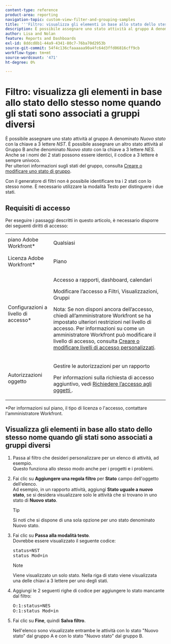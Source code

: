 ```yaml
---
content-type: reference
product-area: reporting
navigation-topic: custom-view-filter-and-grouping-samples
title: '''Filtro: visualizza gli elementi in base allo stato dello stesso nome quando gli stati sono associati a gruppi diversi'
description: È possibile assegnare uno stato attività al gruppo A denominato Nuovo stato con la chiave NST a 3 lettere. È possibile che al gruppo B sia stato assegnato un altro stato di attività denominato Nuovo stato con la chiave NES a 3 lettere. Anche se i nomi dei 2 stati possono essere identici, il codice a 3 lettere è sempre univoco. Per ulteriori informazioni sugli stati del gruppo, vedere Creare o modificare uno stato del gruppo.
author: Lisa and Nolan
feature: Reports and Dashboards
exl-id: 8ddcd8b1-44a9-4341-80c7-76ba70d2953b
source-git-commit: 54f4c136cfaaaaaa90a4fc64d3ffd06816cff9cb
workflow-type: tm+mt
source-wordcount: '471'
ht-degree: 0%

---
```


# Filtro: visualizza gli elementi in base allo stato dello stesso nome quando gli stati sono associati a gruppi diversi

È possibile assegnare uno stato attività al gruppo A denominato *Nuovo stato* con la chiave a 3 lettere *NST*. È possibile assegnare un altro stato attività al Gruppo B anche denominato *Nuovo stato* con la chiave a 3 lettere *NES.* Anche se i nomi dei 2 stati possono essere identici, il codice a 3 lettere è sempre univoco.\
Per ulteriori informazioni sugli stati del gruppo, consulta [Creare o modificare uno stato di gruppo](../../../administration-and-setup/manage-groups/manage-group-statuses/create-or-edit-a-group-status.md).

Con il generatore di filtri non è possibile identificare tra i 2 stati con lo stesso nome. È necessario utilizzare la modalità Testo per distinguere i due stati.

## Requisiti di accesso

Per eseguire i passaggi descritti in questo articolo, è necessario disporre dei seguenti diritti di accesso:

<table style="table-layout:auto"> 
 <col> 
 <col> 
 <tbody> 
  <tr> 
   <td role="rowheader">piano Adobe Workfront*</td> 
   <td> <p>Qualsiasi</p> </td> 
  </tr> 
  <tr> 
   <td role="rowheader">Licenza Adobe Workfront*</td> 
   <td> <p>Piano </p> </td> 
  </tr> 
  <tr> 
   <td role="rowheader">Configurazioni a livello di accesso*</td> 
   <td> <p>Accesso a rapporti, dashboard, calendari</p> <p>Modificare l’accesso a Filtri, Visualizzazioni, Gruppi</p> <p>Nota: Se non disponi ancora dell’accesso, chiedi all’amministratore Workfront se ha impostato ulteriori restrizioni nel livello di accesso. Per informazioni su come un amministratore Workfront può modificare il livello di accesso, consulta <a href="../../../administration-and-setup/add-users/configure-and-grant-access/create-modify-access-levels.md" class="MCXref xref">Creare o modificare livelli di accesso personalizzati</a>.</p> </td> 
  </tr> 
  <tr> 
   <td role="rowheader">Autorizzazioni oggetto</td> 
   <td> <p>Gestire le autorizzazioni per un rapporto</p> <p>Per informazioni sulla richiesta di accesso aggiuntivo, vedi <a href="../../../workfront-basics/grant-and-request-access-to-objects/request-access.md" class="MCXref xref">Richiedere l’accesso agli oggetti </a>.</p> </td> 
  </tr> 
 </tbody> 
</table>

&#42;Per informazioni sul piano, il tipo di licenza o l&#39;accesso, contattare l&#39;amministratore Workfront.

## Visualizza gli elementi in base allo stato dello stesso nome quando gli stati sono associati a gruppi diversi

1. Passa al filtro che desideri personalizzare per un elenco di attività, ad esempio.\
   Questo funziona allo stesso modo anche per i progetti e i problemi.
1. Fai clic su **Aggiungere una regola filtro** per **Stato** campo dell&#39;oggetto dell&#39;elenco.\
   Ad esempio, in un rapporto attività, aggiungi **Stato uguale a nuovo stato**, se si desidera visualizzare solo le attività che si trovano in uno stato di **Nuovo stato**.

   >[!TIP]
   >
   >Si noti che si dispone di una sola opzione per uno stato denominato Nuovo stato.

1. Fai clic su **Passa alla modalità testo**.\
   Dovrebbe essere visualizzato il seguente codice:

   <pre xml:space="preserve">status=NST<br>status_Mod=in </pre>

   >[!NOTE]
   >
   >Viene visualizzato un solo stato. Nella riga di stato viene visualizzata una delle chiavi a 3 lettere per uno degli stati.

1. Aggiungi le 2 seguenti righe di codice per aggiungere lo stato mancante dal filtro:

   <pre>O:1:status=NES<br>O:1:status_Mod=in</pre>

1. Fai clic su **Fine**, quindi **Salva filtro**.

   Nell&#39;elenco sono visualizzate entrambe le attività con lo stato &quot;Nuovo stato&quot; dal gruppo A e con lo stato &quot;Nuovo stato&quot; dal gruppo B.

